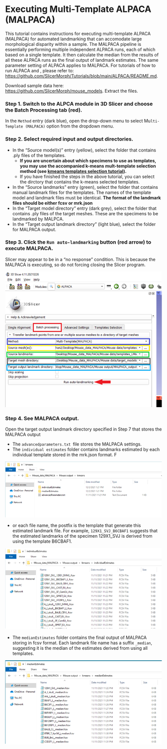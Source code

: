 # Executing Multi-Template ALPACA (MALPACA) 
This tutorial contains instructions for executing multi-template ALPACA (MALPACA) for automated landmarking that can accomodate large morphological disparity within a sample. The MALPACA pipeline is essentially performing multiple independent ALPACA runs, each of which based on a single template. It then calculate the median from the results of all these ALPACA runs as the final output of landmark estimates. The same parameter setting of ALPACA applies to MALPACA. For tutorials of how to run ALPACA and , please refer to: https://github.com/SlicerMorph/Tutorials/blob/main/ALPACA/README.md. 

Download sample data here: https://github.com/SlicerMorph/mouse_models. Extract the files.

### Step 1. Switch to the ALPCA module in 3D Slicer and choose the Batch Processing tab (red). 
In the `Method` entry (dark blue), open the drop-down menu to select Mu`lti-Template (MALPACA)` option from the dropdown menu.

### Step 2. Select required input and output directories.
* In the “Source model(s)” entry (yellow), select the folder that contains .ply files of the templates. 
  * **If you are uncertain about which specimens to use as templates, you may use the accompanied k-means mult-template selection method (see [kmeans templates selection tutorial](https://github.com/SlicerMorph/Tutorials/blob/main/MALPACA/K-means_templates_selection.md)).**
  * If you have finished the steps in the above tutorial, you can select the dirctory that contains the k-means selected templates. 
* In the “Source landmarks” entry (green), select the folder that contains manual landmark files for the templates. The names of the template model and landmark files must be identical. **The format of the landmark files should be either fcsv or mrk.json**
* In the “Target model directory” entry (dark grey), select the folder that contains .ply files of the target meshes. These are the specimens to be landmarked by MALPCA.
* In the “Target output landmark directory” (light blue), select the folder for MALPACA output.

### Step 3. Click the `Run auto-landmarking` button (red arrow) to execute MALPACA.
Slicer may appear to be in a “no response” condition. This is because the MALPACA is executing, so do not forcing closing the Slicer program.

<p align="center">
<img src="./kmeans_MALPACA_images/MALPACA_019.png">
<p/>


### Step 4. See MALPACA output.
Open the target output landmark directory specified in Step 7 that stores the MALPACA output 
* The `advancedparameters.txt `file stores the MALPACA settings.
* The `individual estimates` folder contains landmarks estimated by each individual template stored in the mrk.json format. F

<p align="center">
<img src="./kmeans_MALPACA_images/MALPACA_020.png">
<p/>


* or each file name, the postfix is the template that generate this estimated landmark file. For example, `129X1_SVJ_B6CBAF1` suggests that the estimated landmarks of the specimen 129X1_SVJ is derived from using the template B6CBAF1.


<p align="center">
<img src="./kmeans_MALPACA_images/MALPACA_021.png">
<p/>


* The `medianEstimates` folder contains the final output of MALPACA storing in fcsv format. Each landmark file name has a suffix `_median`, suggesting it is the median of the estimates derived from using all templates.

<p align="center">
<img src="./kmeans_MALPACA_images/MALPACA_022.png">
<p/>

